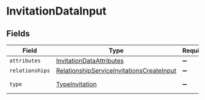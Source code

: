 # InvitationDataInput


## Fields

| Field                                                                                                         | Type                                                                                                          | Required                                                                                                      | Description                                                                                                   |
| ------------------------------------------------------------------------------------------------------------- | ------------------------------------------------------------------------------------------------------------- | ------------------------------------------------------------------------------------------------------------- | ------------------------------------------------------------------------------------------------------------- |
| `attributes`                                                                                                  | [InvitationDataAttributes](../../models/shared/invitationdataattributes.md)                                   | :heavy_minus_sign:                                                                                            | N/A                                                                                                           |
| `relationships`                                                                                               | [RelationshipServiceInvitationsCreateInput](../../models/shared/relationshipserviceinvitationscreateinput.md) | :heavy_minus_sign:                                                                                            | N/A                                                                                                           |
| `type`                                                                                                        | [TypeInvitation](../../models/shared/typeinvitation.md)                                                       | :heavy_minus_sign:                                                                                            | Resource type                                                                                                 |